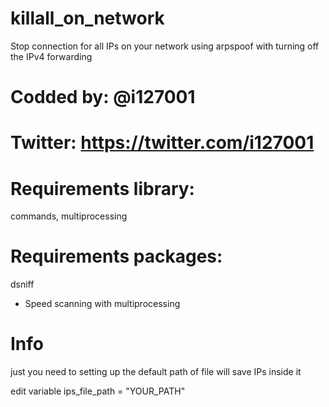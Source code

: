 # killall_on_network

Stop connection for all IPs on your network using arpspoof with turning off the IPv4 forwarding 

# Codded by: @i127001
# Twitter: https://twitter.com/i127001

# Requirements library:
commands, multiprocessing

# Requirements packages: 
dsniff

* Speed scanning with multiprocessing
# Info

just you need to setting up the default path of file will save IPs inside it 

edit variable ips_file_path = "YOUR_PATH"
